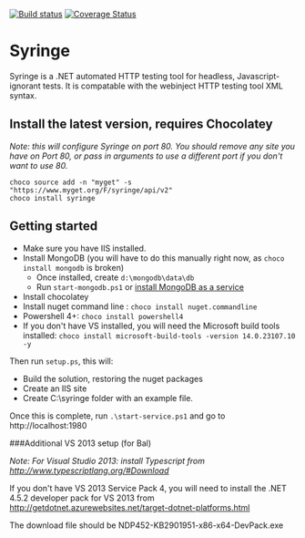 [![Build status](https://ci.appveyor.com/api/projects/status/l8lcjqu5q0ld1je9?svg=true)](https://ci.appveyor.com/project/yetanotherchris/syringe-4kmo4)
[![Coverage Status](https://coveralls.io/repos/github/TotalJobsGroup/syringe/badge.svg?branch=master)](https://coveralls.io/github/TotalJobsGroup/syringe?branch=master)

# Syringe
Syringe is a .NET automated HTTP testing tool for headless, Javascript-ignorant tests. It is compatable with the webinject HTTP testing tool XML syntax.

## Install the latest version, requires Chocolatey

*Note: this will configure Syringe on port 80. You should remove any site you have on Port 80, or pass in arguments to use a different port if you don't want to use 80.*

    choco source add -n "myget" -s "https://www.myget.org/F/syringe/api/v2"
    choco install syringe

## Getting started

* Make sure you have IIS installed. 
* Install MongoDB (you will have to do this manually right now, as `choco install mongodb` is broken)
  * Once installed, create `d:\mongodb\data\db`
  * Run `start-mongodb.ps1` or [install MongoDB as a service](https://docs.mongodb.org/manual/tutorial/install-mongodb-on-windows/#configure-a-windows-service-for-mongodb) 
* Install chocolatey  
* Install nuget command line : `choco install nuget.commandline`
* Powershell 4+: `choco install powershell4`
* If you don't have VS installed, you will need the Microsoft build tools installed: `choco install microsoft-build-tools -version 14.0.23107.10 -y`

Then run `setup.ps`, this will:
* Build the solution, restoring the nuget packages  
* Create an IIS site
* Create C:\syringe folder with an example file.

Once this is complete, run `.\start-service.ps1` and go to http://localhost:1980

###Additional VS 2013 setup (for Bal)

*Note: For Visual Studio 2013: install Typescript from http://www.typescriptlang.org/#Download*

If you don't have VS 2013 Service Pack 4, you will need to install the .NET 4.5.2 developer pack for VS 2013 from http://getdotnet.azurewebsites.net/target-dotnet-platforms.html

The download file should be NDP452-KB2901951-x86-x64-DevPack.exe 
